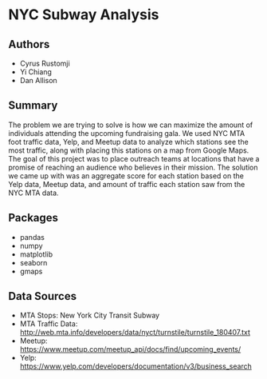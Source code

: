 # NYC Subway Analysis

## Authors

* Cyrus Rustomji
* Yi Chiang
* Dan Allison

## Summary

The problem we are trying to solve is how we can maximize the amount of individuals attending the upcoming fundraising gala. We used NYC MTA foot traffic data, Yelp, and Meetup data to analyze which stations see the most traffic, along with placing this stations on a map from Google Maps. The goal of this project was to place outreach teams at locations that have a promise of reaching an audience who believes in their mission. The solution we came up with was an aggregate score for each station based on the Yelp data, Meetup data, and amount of traffic each station saw from the NYC MTA data.

## Packages 

* pandas
* numpy
* matplotlib
* seaborn
* gmaps

## Data Sources

* MTA Stops: New York City Transit Subway 
* MTA Traffic Data:  http://web.mta.info/developers/data/nyct/turnstile/turnstile_180407.txt
* Meetup: https://www.meetup.com/meetup_api/docs/find/upcoming_events/
* Yelp: https://www.yelp.com/developers/documentation/v3/business_search 


